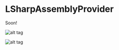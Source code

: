 LSharpAssemblyProvider
======================
Soon!

![alt tag](http://i.imgur.com/u4rQpIv.png)

![alt tag](http://i.imgur.com/9CKGSta.png)
